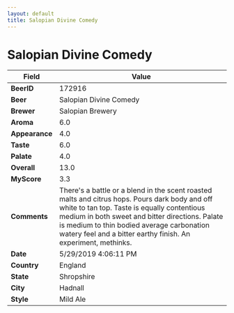 ```yaml
---
layout: default
title: Salopian Divine Comedy
---
```


# Salopian Divine Comedy

| Field         | Value     |
|---------------|-----------|
| **BeerID** | 172916 |
| **Beer** | Salopian Divine Comedy |
| **Brewer** | Salopian Brewery |
| **Aroma** | 6.0 |
| **Appearance** | 4.0 |
| **Taste** | 6.0 |
| **Palate** | 4.0 |
| **Overall** | 13.0 |
| **MyScore** | 3.3 |
| **Comments** | There's a battle or a blend in the scent roasted malts and citrus hops. Pours dark body and off white to tan top. Taste is equally contentious medium in both sweet and bitter directions. Palate is medium to thin bodied average carbonation watery feel and a bitter earthy finish. An experiment, methinks. |
| **Date** | 5/29/2019 4:06:11 PM |
| **Country** | England |
| **State** | Shropshire |
| **City** | Hadnall |
| **Style** | Mild Ale |
